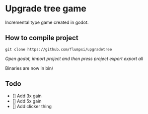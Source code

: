 # **Upgrade tree game**

Incremental type game created in godot.

## **How to compile project**

`git clone https://github.com/flumpsi/upgradetree`

*Open godot, import project and then press project export export all*

Binaries are now in bin/


## **Todo**

- [] Add 3x gain
- [] Add 5x gain
- [] Add clicker thing